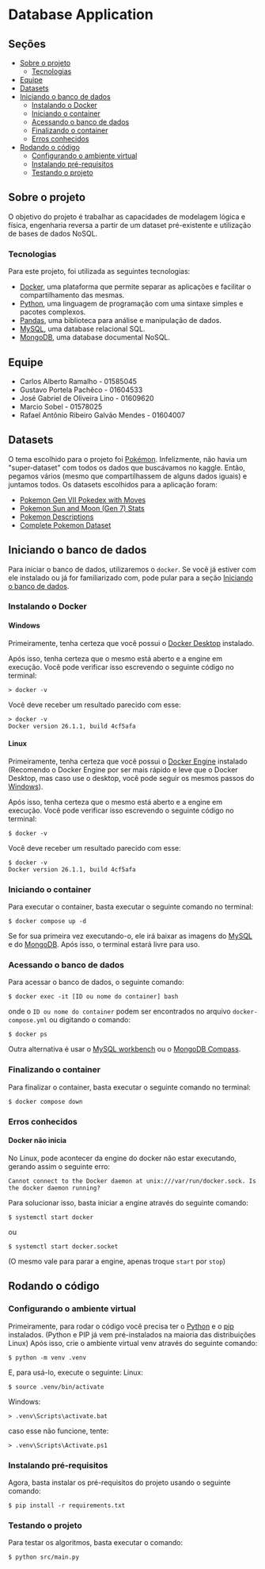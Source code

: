 # Database Application

## Seções
- [Sobre o projeto](#sobre-o-projeto)
    - [Tecnologias](#tecnologias)
- [Equipe](#equipe)
- [Datasets](#datasets)
- [Iniciando o banco de dados](#iniciando-o-banco-de-dados)
    - [Instalando o Docker](#instalando-o-docker)
    - [Iniciando o container](#iniciando-o-container)
    - [Acessando o banco de dados](#acessando-o-banco-de-dados)
    - [Finalizando o container](#finalizando-o-container)
    - [Erros conhecidos](#erros-conhecidos)
- [Rodando o código](#rodando-o-código)
    - [Configurando o ambiente virtual](#configurando-o-ambiente-virtual)
    - [Instalando pré-requisitos](#instalando-pré-requisitos)
    - [Testando o projeto](#testando-o-projeto)
    
## Sobre o projeto
O objetivo do projeto é trabalhar as capacidades de modelagem lógica e física, engenharia reversa a partir de um dataset pré-existente e utilização de bases de dados NoSQL.

### Tecnologias
Para este projeto, foi utilizada as seguintes tecnologias:
- [Docker](https://www.docker.com/), uma plataforma que permite separar as aplicações e facilitar o compartilhamento das mesmas.
- [Python](https://www.python.org/), uma linguagem de programação com uma sintaxe simples e pacotes complexos.
- [Pandas](https://pandas.pydata.org/), uma biblioteca para análise e manipulação de dados.
- [MySQL](https://www.mysql.com/), uma database relacional SQL.
- [MongoDB](https://www.mongodb.com/), uma database documental NoSQL.

## Equipe
- Carlos Alberto Ramalho - 01585045
- Gustavo Portela Pachêco - 01604533
- José Gabriel de Oliveira Lino - 01609620
- Marcio Sobel - 01578025
- Rafael Antônio Ribeiro Galvão Mendes - 01604007

## Datasets
O tema escolhido para o projeto foi [Pokémon](https://en.wikipedia.org/wiki/Pok%C3%A9mon).
Infelizmente, não havia um "super-dataset" com todos os dados que buscávamos no kaggle. Então, pegamos vários (mesmo que compartilhassem de alguns dados iguais) e juntamos todos.
Os datasets escolhidos para a aplicação foram:
- [Pokemon Gen VII Pokedex with Moves](https://www.kaggle.com/datasets/csobral/pokemon-gen-vii-pokedex)
- [Pokemon Sun and Moon (Gen 7) Stats](https://www.kaggle.com/datasets/mylesoneill/pokemon-sun-and-moon-gen-7-stats?select=type-chart.csv)
- [Pokemon Descriptions](https://www.kaggle.com/datasets/naafeyaamer/pokemon-descriptions)
- [Complete Pokemon Dataset](https://www.kaggle.com/datasets/kylekohnen/complete-pokemon-data-set)

## Iniciando o banco de dados
Para iniciar o banco de dados, utilizaremos o `docker`. Se você já estiver com ele instalado ou já for familiarizado com, pode pular para a seção [Iniciando o banco de dados](#iniciando-o-banco-de-dados).

### Instalando o Docker

#### Windows
Primeiramente, tenha certeza que você possui o [Docker Desktop](https://www.docker.com/products/docker-desktop/) instalado.


Após isso, tenha certeza que o mesmo está aberto e a engine em execução. Você pode verificar isso escrevendo o seguinte código no terminal:
```
> docker -v
```
Você deve receber um resultado parecido com esse:
```
> docker -v
Docker version 26.1.1, build 4cf5afa
```

#### Linux
Primeiramente, tenha certeza que você possui o [Docker Engine](https://docs.docker.com/engine/install/) instalado (Recomendo o Docker Engine por ser mais rápido e leve que o Docker Desktop, mas caso use o desktop, você pode seguir os mesmos passos do [Windows](#windows)).

Após isso, tenha certeza que o mesmo está aberto e a engine em execução. Você pode verificar isso escrevendo o seguinte código no terminal:
```
$ docker -v
```
Você deve receber um resultado parecido com esse:
```
$ docker -v
Docker version 26.1.1, build 4cf5afa
```

### Iniciando o container
Para executar o container, basta executar o seguinte comando no terminal:
```
$ docker compose up -d
```
Se for sua primeira vez executando-o, ele irá baixar as imagens do [MySQL](https://hub.docker.com/_/mysql) e do [MongoDB](https://hub.docker.com/_/mongo). Após isso, o terminal estará livre para uso.

### Acessando o banco de dados
Para acessar o banco de dados, o seguinte comando:
```
$ docker exec -it [ID ou nome do container] bash
```
onde o `ID ou nome do container` podem ser encontrados no arquivo `docker-compose.yml` ou digitando o comando:
```
$ docker ps
``` 
Outra alternativa é usar o [MySQL workbench](https://www.mysql.com/products/workbench/) ou o [MongoDB Compass](https://www.mongodb.com/products/tools/compass).

### Finalizando o container
Para finalizar o container, basta executar o seguinte comando no terminal:
```
$ docker compose down
```

### Erros conhecidos

#### Docker não inicia
No Linux, pode acontecer da engine do docker não estar executando, gerando assim o seguinte erro:
```
Cannot connect to the Docker daemon at unix:///var/run/docker.sock. Is the docker daemon running?
```
Para solucionar isso, basta iniciar a engine através do seguinte comando:
```
$ systemctl start docker
```
ou
```
$ systemctl start docker.socket
```
(O mesmo vale para parar a engine, apenas troque `start` por `stop`)

## Rodando o código

### Configurando o ambiente virtual
Primeiramente, para rodar o código você precisa ter o [Python](https://www.python.org/) e o [pip](https://pypi.org/project/pip/) instalados. (Python e PIP já vem pré-instalados na maioria das distribuições Linux)
Após isso, crie o ambiente virtual venv através do seguinte comando:
```
$ python -m venv .venv
```
E, para usá-lo, execute o seguinte:
Linux:
```
$ source .venv/bin/activate
```
Windows:
```
> .venv\Scripts\activate.bat
```
caso esse não funcione, tente:
```
> .venv\Scripts\Activate.ps1
```

### Instalando pré-requisitos
Agora, basta instalar os pré-requisitos do projeto usando o seguinte comando:
```
$ pip install -r requirements.txt
```

### Testando o projeto
Para testar os algoritmos, basta executar o comando:
```
$ python src/main.py
```